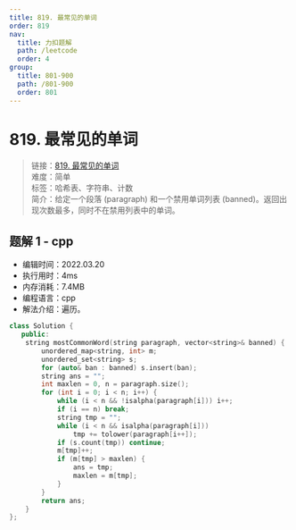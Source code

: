 ```yaml
---
title: 819. 最常见的单词
order: 819
nav:
  title: 力扣题解
  path: /leetcode
  order: 4
group:
  title: 801-900
  path: /801-900
  order: 801
---
```


# 819. 最常见的单词
    
> 链接：[819. 最常见的单词](https://leetcode-cn.com/problems/most-common-word/)  
> 难度：简单  
> 标签：哈希表、字符串、计数  
> 简介：给定一个段落 (paragraph) 和一个禁用单词列表 (banned)。返回出现次数最多，同时不在禁用列表中的单词。
      
## 题解 1 - cpp
- 编辑时间：2022.03.20
- 执行用时：4ms
- 内存消耗：7.4MB
- 编程语言：cpp
- 解法介绍：遍历。
```cpp
class Solution {
   public:
    string mostCommonWord(string paragraph, vector<string>& banned) {
        unordered_map<string, int> m;
        unordered_set<string> s;
        for (auto& ban : banned) s.insert(ban);
        string ans = "";
        int maxlen = 0, n = paragraph.size();
        for (int i = 0; i < n; i++) {
            while (i < n && !isalpha(paragraph[i])) i++;
            if (i == n) break;
            string tmp = "";
            while (i < n && isalpha(paragraph[i]))
                tmp += tolower(paragraph[i++]);
            if (s.count(tmp)) continue;
            m[tmp]++;
            if (m[tmp] > maxlen) {
                ans = tmp;
                maxlen = m[tmp];
            }
        }
        return ans;
    }
};
```

      